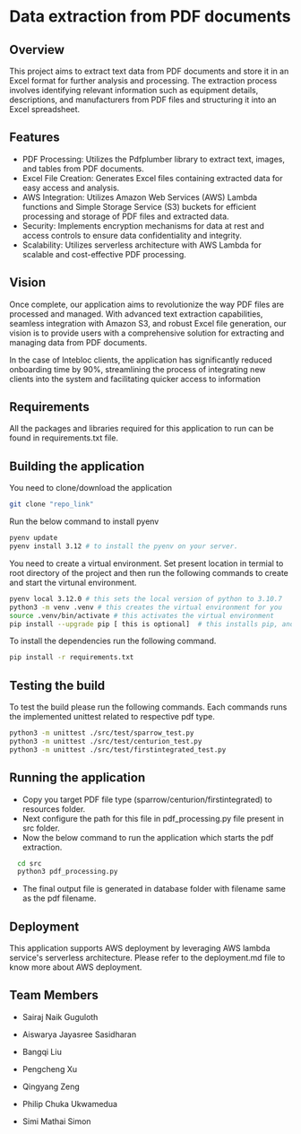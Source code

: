 # Data extraction from PDF documents
## Overview
This project aims to extract text data from PDF documents and store it in an Excel format for further analysis and processing. The extraction process involves identifying relevant information such as equipment details, descriptions, and manufacturers from PDF files and structuring it into an Excel spreadsheet.


## Features
- PDF Processing: Utilizes the Pdfplumber library to extract text, images, and tables from PDF documents.
- Excel File Creation: Generates Excel files containing extracted data for easy access and analysis.
- AWS Integration: Utilizes Amazon Web Services (AWS) Lambda functions and Simple Storage Service (S3) buckets for efficient processing and storage of PDF files and extracted data.
- Security: Implements encryption mechanisms for data at rest and access controls to ensure data confidentiality and integrity.
- Scalability: Utilizes serverless architecture with AWS Lambda for scalable and cost-effective PDF processing.
## Vision
Once complete, our application aims to revolutionize the way PDF files are processed and managed. With advanced text extraction capabilities, seamless integration with Amazon S3, and robust Excel file generation, our vision is to provide users with a comprehensive solution for extracting and managing data from PDF documents. 

In the case of Intebloc clients, the application has significantly reduced onboarding time by 90%, streamlining the process of integrating new clients into the system and facilitating quicker
access to information
## Requirements
All the packages and libraries required for this application to run can be found in requirements.txt file.
## Building the application
You need to clone/download the application  

```bash
git clone "repo_link"
```
Run the below command to install pyenv

```bash
pyenv update
pyenv install 3.12 # to install the pyenv on your server.
```

You need to create a virtual environment. Set present location in termial to root directory of the project and then run the following commands to create and start the virtunal environment.  
```bash
pyenv local 3.12.0 # this sets the local version of python to 3.10.7
python3 -m venv .venv # this creates the virtual environment for you
source .venv/bin/activate # this activates the virtual environment
pip install --upgrade pip [ this is optional]  # this installs pip, and upgrades it if required.
```

To install the dependencies run the following command.
```bash
pip install -r requirements.txt
```
## Testing the build
To test the build please run the following commands. Each commands runs the implemented unittest related to respective pdf type.
```bash
python3 -m unittest ./src/test/sparrow_test.py 
python3 -m unittest ./src/test/centurion_test.py 
python3 -m unittest ./src/test/firstintegrated_test.py 

```
 
## Running the application
- Copy you target PDF file type (sparrow/centurion/firstintegrated) to resources folder.
- Next configure the path for this file in pdf_processing.py file present in src folder.
- Now the below command to run the application which starts the pdf extraction.
```bash
  cd src  
  python3 pdf_processing.py
```
- The final output file is generated in database folder with filename same as the pdf filename.
  
## Deployment
This application supports AWS deployment by leveraging AWS lambda service's serverless architecture. Please refer to the deployment.md file to know more about AWS deployment.

## Team Members
- Sairaj Naik Guguloth

- Aiswarya Jayasree Sasidharan
  
- Bangqi Liu
  
- Pengcheng Xu
  
- Qingyang Zeng

- Philip Chuka Ukwamedua

- Simi Mathai Simon
